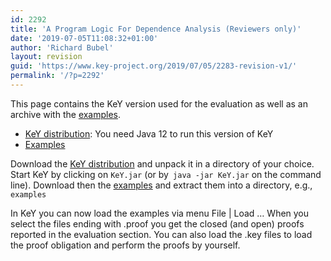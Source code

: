 ```yaml
---
id: 2292
title: 'A Program Logic For Dependence Analysis (Reviewers only)'
date: '2019-07-05T11:08:32+01:00'
author: 'Richard Bubel'
layout: revision
guid: 'https://www.key-project.org/2019/07/05/2283-revision-v1/'
permalink: '/?p=2292'
---
```


This page contains the KeY version used for the evaluation as well as an archive with the [examples](https://www.key-project.org/wp-content/uploads/2019/07/Examples.zip).

- [KeY distribution](https://www.key-project.org/wp-content/uploads/2019/07/key-2.7_21922ea4bda81e9515d1cbd01d04f2091992204d.zip): You need Java 12 to run this version of KeY
- [Examples](https://www.key-project.org/wp-content/uploads/2019/07/Examples.zip)

Download the [KeY distribution](https://www.key-project.org/wp-content/uploads/2019/07/key-2.7_21922ea4bda81e9515d1cbd01d04f2091992204d.zip) and unpack it in a directory of your choice. Start KeY by clicking on `KeY.jar` (or by` java -jar KeY.jar` on the command line). Download then the [examples](https://www.key-project.org/wp-content/uploads/2019/07/Examples.zip) and extract them into a directory, e.g., `examples`

In KeY you can now load the examples via menu File | Load … When you select the files ending with .proof you get the closed (and open) proofs reported in the evaluation section. You can also load the .key files to load the proof obligation and perform the proofs by yourself.
